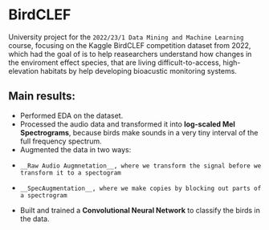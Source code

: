 # BirdCLEF
University project for the `2022/23/1 Data Mining and Machine Learning` course, focusing on the Kaggle BirdCLEF competition dataset from 2022, 
which had the goal of is to help reasearchers understand how changes in the enviroment effect species, that are living difficult-to-access, 
high-elevation habitats by help developing bioacustic monitoring systems.

## Main results:

- Performed EDA on the dataset.
- Processed the audio data and transformed it into __log-scaled Mel Spectrograms__, because birds make sounds in a very tiny interval of the full frequency spectrum.
- Augmented the data in two ways:
-     __Raw Audio Augmnetation__, where we transform the signal before we transform it to a spectogram
-     __SpecAugmentation__, where we make copies by blocking out parts of a spectrogram
- Built and trained a __Convolutional Neural Network__ to classify the birds in the data.
